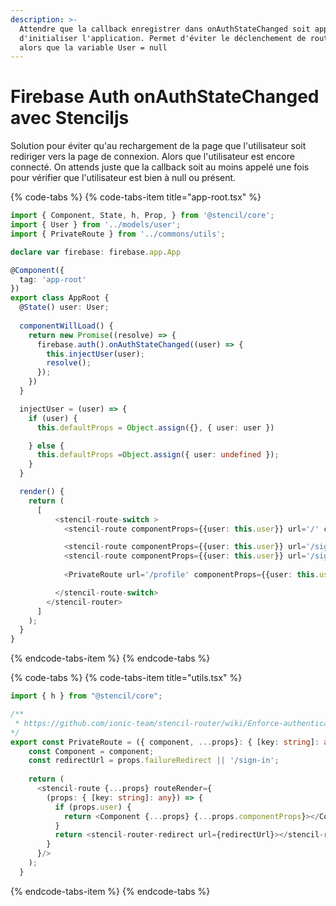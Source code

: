 ```yaml
---
description: >-
  Attendre que la callback enregistrer dans onAuthStateChanged soit appelé avant
  d'initialiser l'application. Permet d'éviter le déclenchement de routeGuard
  alors que la variable User = null
---
```


# Firebase Auth onAuthStateChanged avec Stenciljs

Solution pour éviter qu'au rechargement de la page que l'utilisateur soit rediriger vers la page de connexion. Alors que l'utilisateur est encore connecté. On attends juste que la callback soit au moins appelé une fois pour vérifier que l'utilisateur est bien à null ou présent. 

{% code-tabs %}
{% code-tabs-item title="app-root.tsx" %}
```typescript
import { Component, State, h, Prop, } from '@stencil/core';
import { User } from '../models/user';
import { PrivateRoute } from '../commons/utils';

declare var firebase: firebase.app.App

@Component({
  tag: 'app-root'
})
export class AppRoot {
  @State() user: User;
  
  componentWillLoad() {
    return new Promise((resolve) => {
      firebase.auth().onAuthStateChanged((user) => {
        this.injectUser(user);
        resolve();
      });
    })
  }

  injectUser = (user) => {
    if (user) {
      this.defaultProps = Object.assign({}, { user: user })

    } else {
      this.defaultProps =Object.assign({ user: undefined });
    }
  }

  render() {
    return (
      [
          <stencil-route-switch >
            <stencil-route componentProps={{user: this.user}} url='/' component='app-home' exact={true} />

            <stencil-route componentProps={{user: this.user}} url='/sign-in' component='app-sign-in' />
            <stencil-route componentProps={{user: this.user}} url='/sign-up' component='app-sign-up' />
          
            <PrivateRoute url='/profile' componentProps={{user: this.user}} component='app-profile' />

          </stencil-route-switch>
        </stencil-router>
      ]
    );
  }
}


```
{% endcode-tabs-item %}
{% endcode-tabs %}

{% code-tabs %}
{% code-tabs-item title="utils.tsx" %}
```typescript
import { h } from "@stencil/core";

/**
 * https://github.com/ionic-team/stencil-router/wiki/Enforce-authentication-for-some-routes 
*/
export const PrivateRoute = ({ component, ...props}: { [key: string]: any}) => {
    const Component = component;
    const redirectUrl = props.failureRedirect || '/sign-in';
  
    return (
      <stencil-route {...props} routeRender={
        (props: { [key: string]: any}) => {
          if (props.user) {
            return <Component {...props} {...props.componentProps}></Component>;
          }
          return <stencil-router-redirect url={redirectUrl}></stencil-router-redirect>
        }
      }/>
    );
  }
```
{% endcode-tabs-item %}
{% endcode-tabs %}



